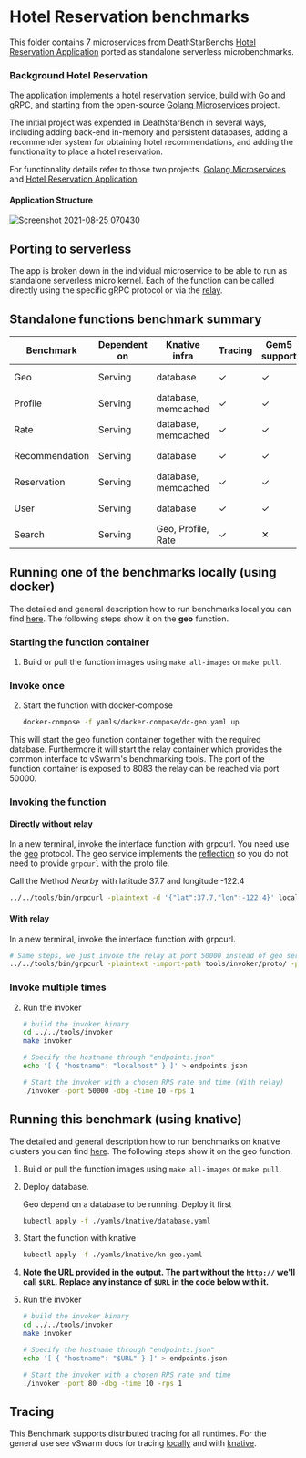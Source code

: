 # Hotel Reservation benchmarks

This folder contains 7 microservices from DeathStarBenchs [Hotel Reservation Application](https://github.com/delimitrou/DeathStarBench/tree/master/hotelReservation) ported as standalone serverless microbenchmarks.

### Background Hotel Reservation
The application implements a hotel reservation service, build with Go and gRPC, and starting from the open-source [Golang Microservices](https://github.com/harlow/go-micro-services) project.

The initial project was expended in DeathStarBench in several ways, including adding back-end in-memory and persistent databases, adding a recommender system for obtaining hotel recommendations, and adding the functionality to place a hotel reservation.

For functionality details refer to those two projects. [Golang Microservices](https://github.com/harlow/go-micro-services) and [Hotel Reservation Application](https://github.com/delimitrou/DeathStarBench/tree/master/hotelReservation).

#### Application Structure
![Screenshot 2021-08-25 070430](https://user-images.githubusercontent.com/31178749/130729727-94231cad-c6bb-4155-bb9b-0f622dfb553a.png)


## Porting to serverless
The app is broken down in the individual microservice to be able to run as standalone serverless micro kernel. Each of the function can be called directly using the specific gRPC protocol or via the [relay](../../tools/).

## Standalone functions benchmark summary

| Benchmark | Dependent on | Knative infra | Tracing | Gem5 support | Runtimes | Languages implemented  |
|---|---|---|---|---|---|---|
| Geo            | Serving | database | ✓ | ✓ | docker, knative | golang |
| Profile        | Serving | database, memcached |✓ | ✓ | docker, knative | golang |
| Rate           | Serving | database, memcached | ✓ | ✓ | docker, knative | golang |
| Recommendation | Serving | database | ✓ | ✓ | docker, knative | golang |
| Reservation    | Serving | database, memcached | ✓ | ✓ | docker, knative | golang |
| User           | Serving | database | ✓ | ✓ | docker, knative | golang |
| Search         | Serving | Geo, Profile, Rate | ✓ | ✕ | docker, knative | golang |



## Running one of the benchmarks locally (using docker)

The detailed and general description how to run benchmarks local you can find [here](../../docs/running_locally.md). The following steps show it on the **geo** function.

### Starting the function container

1. Build or pull the function images using `make all-images` or `make pull`.
### Invoke once
2. Start the function with docker-compose
   ```bash
   docker-compose -f yamls/docker-compose/dc-geo.yaml up
   ```

This will start the geo function container together with the required database.
Furthermore it will start the relay container which provides the common interface to vSwarm's benchmarking tools. The port of the function container is exposed to 8083 the relay can be reached via port 50000.

### Invoking the function

#### Directly without relay
In a new terminal, invoke the interface function with grpcurl. You need use the [geo](https://github.com/ease-lab/vSwarm-proto/blob/main/proto/hotel_reserv/geo/geo.proto) protocol. The geo service implements the [reflection](https://github.com/fullstorydev/grpcurl#server-reflection) so you do not need to provide `grpcurl` with the proto file.

Call the Method _Nearby_ with latitude 37.7 and longitude -122.4
   ```bash
   ../../tools/bin/grpcurl -plaintext -d '{"lat":37.7,"lon":-122.4}' localhost:8083  geo.Geo.Nearby
   ```
#### With relay
In a new terminal, invoke the interface function with grpcurl.
   ```bash
   # Same steps, we just invoke the relay at port 50000 instead of geo server directly
   ../../tools/bin/grpcurl -plaintext -import-path tools/invoker/proto/ -proto helloworld.proto  localhost:50000 helloworld.Greeter.SayHello
   ```
### Invoke multiple times
2. Run the invoker
   ```bash
   # build the invoker binary
   cd ../../tools/invoker
   make invoker

   # Specify the hostname through "endpoints.json"
   echo '[ { "hostname": "localhost" } ]' > endpoints.json

   # Start the invoker with a chosen RPS rate and time (With relay)
   ./invoker -port 50000 -dbg -time 10 -rps 1
   ```


## Running this benchmark (using knative)

The detailed and general description how to run benchmarks on knative clusters you can find [here](../../docs/running_benchmarks.md). The following steps show it on the geo function.

1. Build or pull the function images using `make all-images` or `make pull`.

1. Deploy database.

   Geo depend on a database to be running. Deploy it first
   ```bash
   kubectl apply -f ./yamls/knative/database.yaml
   ```

1. Start the function with knative
   ```bash
   kubectl apply -f ./yamls/knative/kn-geo.yaml
   ```

1. **Note the URL provided in the output. The part without the `http://` we'll call `$URL`. Replace any instance of `$URL` in the code below with it.**

1. Run the invoker
   ```bash
   # build the invoker binary
   cd ../../tools/invoker
   make invoker

   # Specify the hostname through "endpoints.json"
   echo '[ { "hostname": "$URL" } ]' > endpoints.json

   # Start the invoker with a chosen RPS rate and time
   ./invoker -port 80 -dbg -time 10 -rps 1
   ```

## Tracing
This Benchmark supports distributed tracing for all runtimes. For the general use see vSwarm docs for tracing [locally](../../docs/running_locally.md#tracing) and with [knative](../../docs/running_benchmarks.md#tracing).
